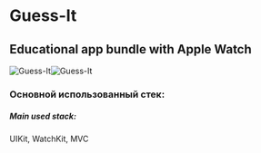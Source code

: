# Guess-It
## Educational app bundle with Apple Watch

![Guess-It](https://i.ibb.co/J3FsYnN/2022-02-09-00-29-41.png "Guess-It")![Guess-It](https://i.ibb.co/0GBg0L9/2022-02-09-00-29-52.png "Guess-It")

### Основной использованный стек:
##### Main used stack:

UIKit, WatchKit, MVC


